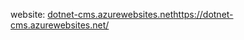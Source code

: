 website: [dotnet-cms.azurewebsites.net](https://dotnet-cms.azurewebsites.net/)https://dotnet-cms.azurewebsites.net/
